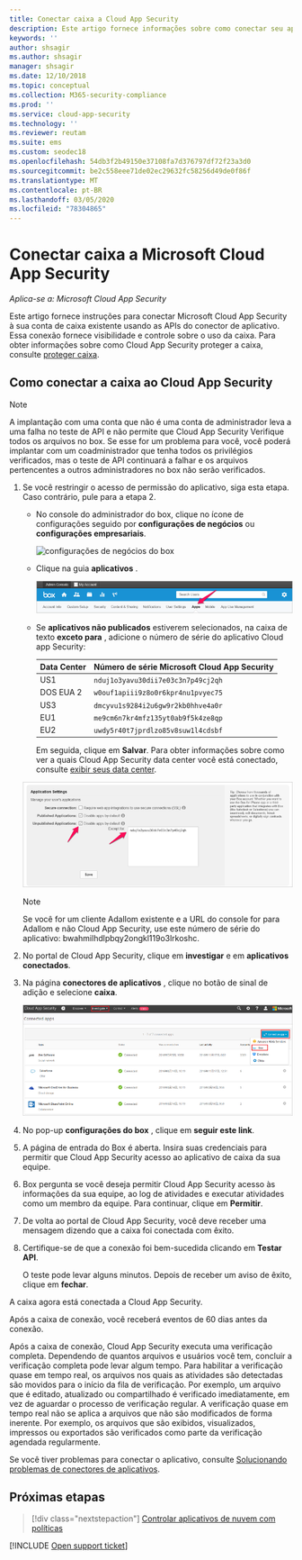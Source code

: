 ```yaml
---
title: Conectar caixa a Cloud App Security
description: Este artigo fornece informações sobre como conectar seu aplicativo Box ao Cloud App Security usando o conector de API para visibilidade e controle sobre o uso.
keywords: ''
author: shsagir
ms.author: shsagir
manager: shsagir
ms.date: 12/10/2018
ms.topic: conceptual
ms.collection: M365-security-compliance
ms.prod: ''
ms.service: cloud-app-security
ms.technology: ''
ms.reviewer: reutam
ms.suite: ems
ms.custom: seodec18
ms.openlocfilehash: 54db3f2b49150e37108fa7d376797df72f23a3d0
ms.sourcegitcommit: be2c558eee71de02ec29632fc58256d49de0f86f
ms.translationtype: MT
ms.contentlocale: pt-BR
ms.lasthandoff: 03/05/2020
ms.locfileid: "78304865"
---
```

# <a name="connect-box-to-microsoft-cloud-app-security"></a>Conectar caixa a Microsoft Cloud App Security

*Aplica-se a: Microsoft Cloud App Security*

Este artigo fornece instruções para conectar Microsoft Cloud App Security à sua conta de caixa existente usando as APIs do conector de aplicativo. Essa conexão fornece visibilidade e controle sobre o uso da caixa. Para obter informações sobre como Cloud App Security proteger a caixa, consulte [proteger caixa](protect-box.md).

## <a name="how-to-connect-box-to-cloud-app-security"></a>Como conectar a caixa ao Cloud App Security

> [!NOTE]
> A implantação com uma conta que não é uma conta de administrador leva a uma falha no teste de API e não permite que Cloud App Security Verifique todos os arquivos no box. Se esse for um problema para você, você poderá implantar com um coadministrador que tenha todos os privilégios verificados, mas o teste de API continuará a falhar e os arquivos pertencentes a outros administradores no box não serão verificados.

1. Se você restringir o acesso de permissão do aplicativo, siga esta etapa. Caso contrário, pule para a etapa 2.

    - No console do administrador do box, clique no ícone de configurações seguido por **configurações de negócios** ou **configurações empresariais**.

         ![configurações de negócios do box](media/box-business-settings.png "configurações de negócios do box")

    - Clique na guia **aplicativos** .

         ![aplicativos do box](media/box-apps.png "aplicativos do box")

    - Se **aplicativos não publicados** estiverem selecionados, na caixa de texto **exceto para** , adicione o número de série do aplicativo Cloud app Security:

         |Data Center|Número de série Microsoft Cloud App Security|
         |----|----|
         |US1| `nduj1o3yavu30dii7e03c3n7p49cj2qh`|
         |DOS EUA 2|`w0ouf1apiii9z8o0r6kpr4nu1pvyec75`|
         |US3|`dmcyvu1s9284i2u6gw9r2kb0hhve4a0r`|
         |EU1|`me9cm6n7kr4mfz135yt0ab9f5k4ze8qp`|
         |EU2|`uwdy5r40t7jprdlzo85v8suw1l4cdsbf`|

        Em seguida, clique em **Salvar**. Para obter informações sobre como ver a quais Cloud App Security data center você está conectado, consulte [exibir seus data center](network-requirements.md#view-your-data-center).

    ![configurações de caixa, exceto para](media/box-settings-except-for.png)

    > [!NOTE]
    > Se você for um cliente Adallom existente e a URL do console for para Adallom e não Cloud App Security, use este número de série do aplicativo: bwahmilhdlpbqy2ongkl119o3lrkoshc.

2. No portal de Cloud App Security, clique em **investigar** e em **aplicativos conectados**.

3. Na página **conectores de aplicativos** , clique no botão de sinal de adição e selecione **caixa**.

    ![caixa de conexão](media/connect-box.png "caixa de conexão")

4. No pop-up **configurações do box** , clique em **seguir este link**.

5. A página de entrada do Box é aberta. Insira suas credenciais para permitir que Cloud App Security acesso ao aplicativo de caixa da sua equipe.

6. Box pergunta se você deseja permitir Cloud App Security acesso às informações da sua equipe, ao log de atividades e executar atividades como um membro da equipe. Para continuar, clique em **Permitir**.

7. De volta ao portal de Cloud App Security, você deve receber uma mensagem dizendo que a caixa foi conectada com êxito.

8. Certifique-se de que a conexão foi bem-sucedida clicando em **Testar API**.

    O teste pode levar alguns minutos. Depois de receber um aviso de êxito, clique em **fechar**.

A caixa agora está conectada a Cloud App Security.

Após a caixa de conexão, você receberá eventos de 60 dias antes da conexão.

Após a caixa de conexão, Cloud App Security executa uma verificação completa. Dependendo de quantos arquivos e usuários você tem, concluir a verificação completa pode levar algum tempo. Para habilitar a verificação quase em tempo real, os arquivos nos quais as atividades são detectadas são movidos para o início da fila de verificação. Por exemplo, um arquivo que é editado, atualizado ou compartilhado é verificado imediatamente, em vez de aguardar o processo de verificação regular. A verificação quase em tempo real não se aplica a arquivos que não são modificados de forma inerente. Por exemplo, os arquivos que são exibidos, visualizados, impressos ou exportados são verificados como parte da verificação agendada regularmente.

Se você tiver problemas para conectar o aplicativo, consulte [Solucionando problemas de conectores de aplicativos](troubleshooting-api-connectors-using-error-messages.md).

## <a name="next-steps"></a>Próximas etapas

> [!div class="nextstepaction"]
> [Controlar aplicativos de nuvem com políticas](control-cloud-apps-with-policies.md)

[!INCLUDE [Open support ticket](includes/support.md)]
